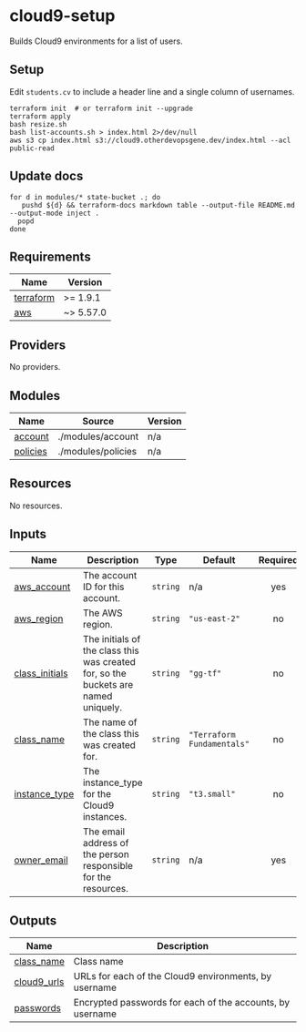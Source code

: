 # cloud9-setup

Builds Cloud9 environments for a list of users.

## Setup

Edit `students.cv` to include a header line and a single column of usernames.

```shell
terraform init  # or terraform init --upgrade
terraform apply
bash resize.sh
bash list-accounts.sh > index.html 2>/dev/null
aws s3 cp index.html s3://cloud9.otherdevopsgene.dev/index.html --acl public-read
```

## Update docs

```shell
for d in modules/* state-bucket .; do
   pushd ${d} && terraform-docs markdown table --output-file README.md --output-mode inject .
  popd
done
```

<!-- BEGIN_TF_DOCS -->
## Requirements

| Name | Version |
|------|---------|
| <a name="requirement_terraform"></a> [terraform](#requirement\_terraform) | >= 1.9.1 |
| <a name="requirement_aws"></a> [aws](#requirement\_aws) | ~> 5.57.0 |

## Providers

No providers.

## Modules

| Name | Source | Version |
|------|--------|---------|
| <a name="module_account"></a> [account](#module\_account) | ./modules/account | n/a |
| <a name="module_policies"></a> [policies](#module\_policies) | ./modules/policies | n/a |

## Resources

No resources.

## Inputs

| Name | Description | Type | Default | Required |
|------|-------------|------|---------|:--------:|
| <a name="input_aws_account"></a> [aws\_account](#input\_aws\_account) | The account ID for this account. | `string` | n/a | yes |
| <a name="input_aws_region"></a> [aws\_region](#input\_aws\_region) | The AWS region. | `string` | `"us-east-2"` | no |
| <a name="input_class_initials"></a> [class\_initials](#input\_class\_initials) | The initials of the class this was created for, so the buckets are named uniquely. | `string` | `"gg-tf"` | no |
| <a name="input_class_name"></a> [class\_name](#input\_class\_name) | The name of the class this was created for. | `string` | `"Terraform Fundamentals"` | no |
| <a name="input_instance_type"></a> [instance\_type](#input\_instance\_type) | The instance\_type for the Cloud9 instances. | `string` | `"t3.small"` | no |
| <a name="input_owner_email"></a> [owner\_email](#input\_owner\_email) | The email address of the person responsible for the resources. | `string` | n/a | yes |

## Outputs

| Name | Description |
|------|-------------|
| <a name="output_class_name"></a> [class\_name](#output\_class\_name) | Class name |
| <a name="output_cloud9_urls"></a> [cloud9\_urls](#output\_cloud9\_urls) | URLs for each of the Cloud9 environments, by username |
| <a name="output_passwords"></a> [passwords](#output\_passwords) | Encrypted passwords for each of the accounts, by username |
<!-- END_TF_DOCS -->
